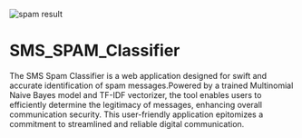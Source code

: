 ![spam result](https://github.com/Vaishnavi3010/SMS_SPAM_Classifier/assets/157878681/790fe049-65d2-4fbd-a0d8-09316885cc41)


# SMS_SPAM_Classifier
The SMS Spam Classifier is a web application designed for swift and accurate identification of spam messages.Powered by a trained Multinomial Naive Bayes model and TF-IDF vectorizer, the tool enables users to efficiently determine the legitimacy of messages, enhancing overall communication security. This user-friendly application epitomizes a commitment to streamlined and reliable digital communication.


